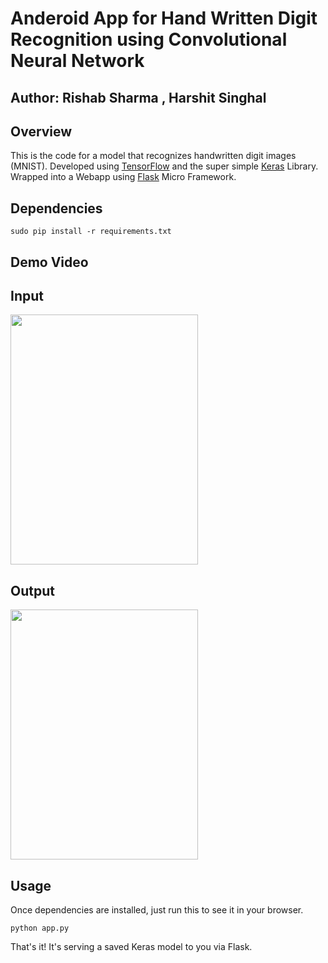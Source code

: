 # Anderoid App for Hand Written Digit Recognition using Convolutional Neural Network

## Author: Rishab Sharma , Harshit Singhal

## Overview

This is the code for a model that recognizes handwritten digit images (MNIST).  Developed using [TensorFlow](https://www.tensorflow.org/) and the super simple [Keras](http://keras.io/) Library. Wrapped into a Webapp using [Flask](http://flask.pocoo.org/) Micro Framework.

## Dependencies

```sudo pip install -r requirements.txt```
## Demo Video
## Input
<img src="https://www.youtube.com/watch?v=f-9PaJe8CPc&feature=youtu.be" data-canonical-src="https://github.com/rishab-sharma/android_to_dl/blob/master/imag2.jpeg" width="300" height="400" />

## Output

<img src="https://github.com/rishab-sharma/android_to_dl/blob/master/imag1.jpeg" data-canonical-src="https://github.com/rishab-sharma/android_to_dl/blob/master/imag1.jpeg" width="300" height="400" />


## Usage

Once dependencies are installed, just run this to see it in your browser. 

```python app.py```

That's it! It's serving a saved Keras model to you via Flask. 
